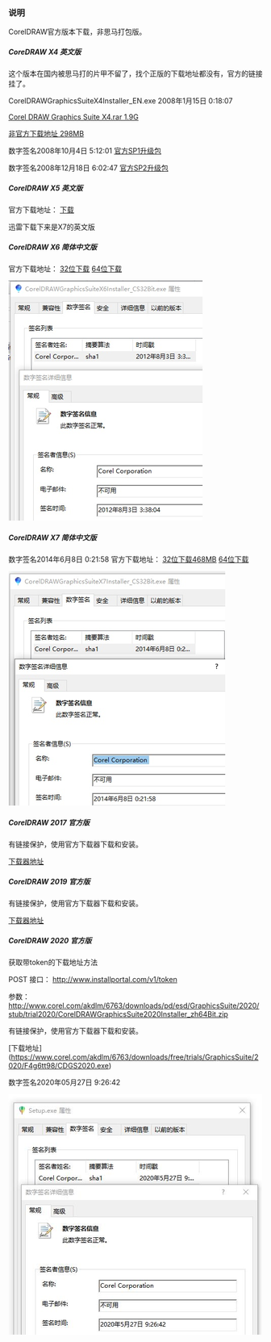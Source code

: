 
### 说明

CorelDRAW官方版本下载，非思马打包版。


##### CoreDRAW X4 英文版

这个版本在国内被思马打的片甲不留了，找个正版的下载地址都没有，官方的链接挂了。

CorelDRAWGraphicsSuiteX4Installer_EN.exe  2008年1月15日 0:18:07

[Corel DRAW Graphics Suite X4.rar 1.9G](https://drive.google.com/uc?id=1spHa0JvAPpgtW7Hl1UWAPp5q6psgMCsU&export=download)


[非官方下载地址 298MB](https://uploadrar.com/8o1fbrce3ndc)

数字签名2008年10月4日 5:12:01
[官方SP1升级包](http://www.corel.com/akdlm/6763/downloads/CorelDRAW/CorelGRAPHICSSUITE/X4/CGSX4SP1.exe)

数字签名2008年12月18日 6:02:47
[官方SP2升级包](http://www.corel.com/akdlm/6763/downloads/CorelDRAW/CorelGRAPHICSSUITE/X4/CGSX4SP2.exe)


##### CorelDRAW X5 英文版

官方下载地址：
[下载](http://www.corel.com/akdlm/6763/downloads/trials/GraphicsSuiteX5/3in1/CorelDRAWGraphicsSuiteX5Installer_EN.exe)

迅雷下载下来是X7的英文版

##### CorelDRAW X6 简体中文版

官方下载地址：
[32位下载](http://www.corel.com/akdlm/6763/downloads/free/trials/GraphicsSuite/X6.1/CorelDRAWGraphicsSuiteX6Installer_CS32Bit.exe)       [64位下载](http://www.corel.com/akdlm/6763/downloads/free/trials/GraphicsSuite/X6.1/CorelDRAWGraphicsSuiteX6Installer_CS64Bit.exe)

![officeX6.jpg](./officeX6.jpg)

##### CorelDRAW X7 简体中文版
数字签名2014年6月8日 0:21:58
官方下载地址：
[32位下载468MB](http://www.corel.com/akdlm/6763/downloads/free/trials/GraphicsSuite/X7/CorelDRAWGraphicsSuiteX7Installer_CS32Bit.exe)       [64位下载](http://www.corel.com/akdlm/6763/downloads/free/trials/GraphicsSuite/X7/CorelDRAWGraphicsSuiteX7Installer_CS64Bit.exe)


![officeX7.jpg](./officeX7.jpg)


##### CorelDRAW 2017 官方版

有链接保护，使用官方下载器下载和安装。

[下载器地址](http://www.corel.com/akdlm/6763/downloads/free/trials/GraphicsSuite/2017/CorelDRAWGraphicsSuite2017Installer_RW.exe)


##### CorelDRAW 2019 官方版

有链接保护，使用官方下载器下载和安装。

[下载器地址](http://www.corel.com/akdlm/6763/downloads/free/trials/GraphicsSuite/2019/R5tgO2Wx1/CorelDRAWGraphicsSuite2019Installer_RW.exe)


##### CorelDRAW 2020 官方版

获取带token的下载地址方法

POST 接口： http://www.installportal.com/v1/token

参数：http://www.corel.com/akdlm/6763/downloads/pd/esd/GraphicsSuite/2020/stub/trial2020/CorelDRAWGraphicsSuite2020Installer_zh64Bit.zip

有链接保护，使用官方下载器下载和安装。

[下载地址] (https://www.corel.com/akdlm/6763/downloads/free/trials/GraphicsSuite/2020/F4g6tt98/CDGS2020.exe)

数字签名2020年05月27日 9:26:42 

![office2020.jpg](./office2020.jpg)



